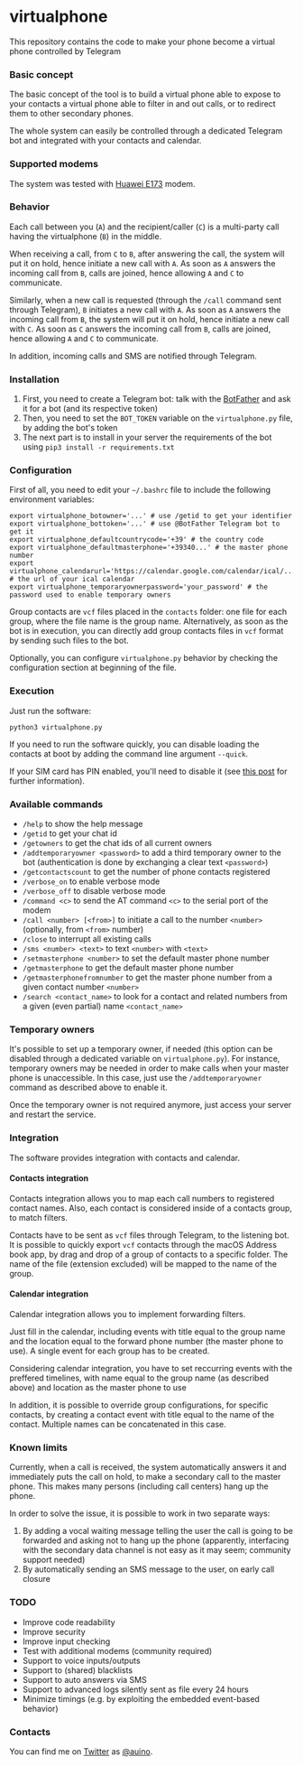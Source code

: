 # virtualphone

This repository contains the code to make your phone become a virtual phone controlled by Telegram

### Basic concept ###

The basic concept of the tool is to build a virtual phone able to expose to your contacts a virtual phone able to filter in and out calls, or to redirect them to other secondary phones.

The whole system can easily be controlled through a dedicated Telegram bot and integrated with your contacts and calendar.

### Supported modems ###

The system was tested with [Huawei E173](https://consumer.huawei.com/en/routers/e3372/specs/) modem.

### Behavior ###

Each call between you (`A`) and the recipient/caller (`C`) is a multi-party call having the virtualphone (`B`) in the middle.

When receiving a call, from `C` to `B`, after answering the call, the system will put it on hold, hence initiate a new call with `A`.
As soon as `A` answers the incoming call from `B`, calls are joined, hence allowing `A` and `C` to communicate.

Similarly, when a new call is requested (through the `/call` command sent through Telegram), `B` initiates a new call with `A`.
As soon as `A` answers the incoming call from `B`, the system will put it on hold, hence initiate a new call with `C`.
As soon as `C` answers the incoming call from `B`, calls are joined, hence allowing `A` and `C` to communicate.

In addition, incoming calls and SMS are notified through Telegram.

### Installation ###

1. First, you need to create a Telegram bot: talk with the [BotFather](https://t.me/botfather) and ask it for a bot (and its respective token)
2. Then, you need to set the `BOT_TOKEN` variable on the `virtualphone.py` file, by adding the bot's token
3. The next part is to install in your server the requirements of the bot using `pip3 install -r requirements.txt`

### Configuration ###

First of all, you need to edit your `~/.bashrc` file to include the following environment variables:
```
export virtualphone_botowner='...' # use /getid to get your identifier
export virtualphone_bottoken='...' # use @BotFather Telegram bot to get it
export virtualphone_defaultcountrycode='+39' # the country code
export virtualphone_defaultmasterphone='+39340...' # the master phone number
export virtualphone_calendarurl='https://calendar.google.com/calendar/ical/...' # the url of your ical calendar
export virtualphone_temporaryownerpassword='your_password' # the password used to enable temporary owners
```

Group contacts are `vcf` files placed in the `contacts` folder: one file for each group, where the file name is the group name.
Alternatively, as soon as the bot is in execution, you can directly add group contacts files in `vcf` format by sending such files to the bot.

Optionally, you can configure `virtualphone.py` behavior by checking the configuration section at beginning of the file.

### Execution ###

Just run the software:
```
python3 virtualphone.py
```

If you need to run the software quickly, you can disable loading the contacts at boot by adding the command line argument `--quick`.

If your SIM card has PIN enabled, you'll need to disable it (see [this post](https://developer.gemalto.com/threads/unlock-sim-require-pin-code) for further information).

### Available commands ###

* `/help` to show the help message
* `/getid` to get your chat id
* `/getowners` to get the chat ids of all current owners
* `/addtemporaryowner <password>` to add a third temporary owner to the bot (authentication is done by exchanging a clear text `<password>`)
* `/getcontactscount` to get the number of phone contacts registered
* `/verbose_on` to enable verbose mode
* `/verbose_off` to disable verbose mode
* `/command <c>` to send the AT command `<c>` to the serial port of the modem
* `/call <number> [<from>]` to initiate a call to the number `<number>` (optionally, from `<from>` number)
* `/close` to interrupt all existing calls
* `/sms <number> <text>` to text `<number>` with `<text>`
* `/setmasterphone <number>` to set the default master phone number
* `/getmasterphone` to get the default master phone number
* `/getmasterphonefromnumber` to get the master phone number from a given contact number `<number>`
* `/search <contact_name>` to look for a contact and related numbers from a given (even partial) name `<contact_name>`

### Temporary owners ###

It's possible to set up a temporary owner, if needed (this option can be disabled through a dedicated variable on `virtualphone.py`).
For instance, temporary owners may be needed in order to make calls when your master phone is unaccessible.
In this case, just use the `/addtemporaryowner` command as described above to enable it.

Once the temporary owner is not required anymore, just access your server and restart the service.

### Integration ###

The software provides integration with contacts and calendar.

#### Contacts integration ####

Contacts integration allows you to map each call numbers to registered contact names.
Also, each contact is considered inside of a contacts group, to match filters.

Contacts have to be sent as `vcf` files through Telegram, to the listening bot.
It is possible to quickly export `vcf` contacts through the macOS Address book app, by drag and drop of a group of contacts to a specific folder.
The name of the file (extension excluded) will be mapped to the name of the group.

#### Calendar integration ####

Calendar integration allows you to implement forwarding filters.

Just fill in the calendar, including events with title equal to the group name and the location equal to the forward phone number (the master phone to use).
A single event for each group has to be created.

Considering calendar integration, you have to set reccurring events with the preffered timelines, with name equal to the group name (as described above) and location as the master phone to use

In addition, it is possible to override group configurations, for specific contacts, by creating a contact event with title equal to the name of the contact.
Multiple names can be concatenated in this case.

### Known limits ###

Currently, when a call is received, the system automatically answers it and immediately puts the call on hold, to make a secondary call to the master phone.
This makes many persons (including call centers) hang up the phone.

In order to solve the issue, it is possible to work in two separate ways:

1. By adding a vocal waiting message telling the user the call is going to be forwarded and asking not to hang up the phone (apparently, interfacing with the secondary data channel is not easy as it may seem; community support needed)
2. By automatically sending an SMS message to the user, on early call closure

### TODO ###

* Improve code readability
* Improve security
* Improve input checking
* Test with additional modems (community required)
* Support to voice inputs/outputs
* Support to (shared) blacklists
* Support to auto answers via SMS
* Support to advanced logs silently sent as file every 24 hours
* Minimize timings (e.g. by exploiting the embedded event-based behavior)

### Contacts ###

You can find me on [Twitter](https://twitter.com) as [@auino](https://twitter.com/auino).

